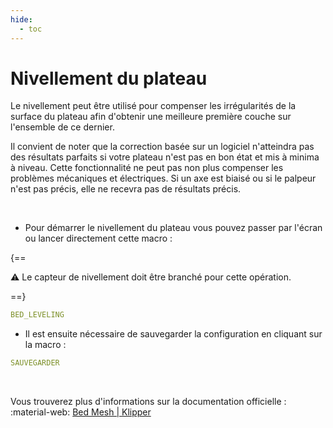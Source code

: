 ```yaml
---
hide:
  - toc
---
```


# Nivellement du plateau

Le nivellement peut être utilisé pour compenser les irrégularités de la surface du plateau afin d'obtenir une meilleure première couche sur l'ensemble de ce dernier.

Il convient de noter que la correction basée sur un logiciel n'atteindra pas des résultats parfaits si votre plateau n'est pas en bon état et mis à minima à niveau. Cette fonctionnalité ne peut pas non plus compenser les problèmes mécaniques et électriques. Si un axe est biaisé ou si le palpeur n'est pas précis, elle ne recevra pas de résultats précis.

<br />

- Pour démarrer le nivellement du plateau vous pouvez passer par l'écran ou lancer directement cette macro :

{==

:warning: Le capteur de nivellement doit être branché pour cette opération.

==}

``` yaml
BED_LEVELING
```

- Il est ensuite nécessaire de sauvegarder la configuration en cliquant sur la macro :

``` yaml
SAUVEGARDER
```

<br />

Vous trouverez plus d'informations sur la documentation officielle : :material-web: <a href="https://www.klipper3d.org/Bed_Mesh.html" target="blank">Bed Mesh | Klipper</a>

<br />
